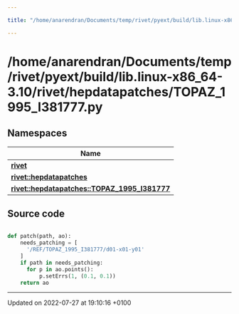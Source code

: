 ```yaml
---

title: "/home/anarendran/Documents/temp/rivet/pyext/build/lib.linux-x86_64-3.10/rivet/hepdatapatches/TOPAZ_1995_I381777.py"

---
```


# /home/anarendran/Documents/temp/rivet/pyext/build/lib.linux-x86_64-3.10/rivet/hepdatapatches/TOPAZ_1995_I381777.py



## Namespaces

| Name           |
| -------------- |
| **[rivet](http://example.org/namespaces/namespacerivet/)**  |
| **[rivet::hepdatapatches](http://example.org/namespaces/namespacerivet_1_1hepdatapatches/)**  |
| **[rivet::hepdatapatches::TOPAZ_1995_I381777](http://example.org/namespaces/namespacerivet_1_1hepdatapatches_1_1topaz__1995__i381777/)**  |




## Source code

```python

def patch(path, ao):
    needs_patching = [ 
      '/REF/TOPAZ_1995_I381777/d01-x01-y01'
    ]
    if path in needs_patching:
      for p in ao.points():
          p.setErrs(1, (0.1, 0.1))
    return ao
```


-------------------------------

Updated on 2022-07-27 at 19:10:16 +0100

